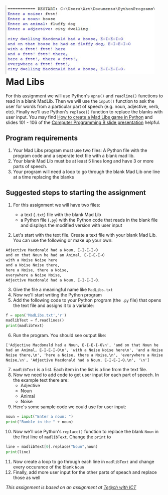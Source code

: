 ![](MadLibs.JPG)    
Mad Libs
========
For this assignment we will use Python's `opne()` and `readline()` functions to read in a blank MadLib. Then we will use the `input()` function to ask the user for words from a particular part of speech (e.g. noun, adjective, verb, etc). Finally we'll use Python's `replace()` function to replace the blanks with user input. You may find [How to create a Mad Libs game in Python](https://www.teachwithict.com/mad_libs.html) and slides 101 - 106 of the [Computer Programming B slide presentation](https://docs.google.com/presentation/d/1rICcmNbnGYsB-cV_6EatPyzcOS2sId80Jh2kayUzm4Q/edit?usp=sharing) helpful.

Program requirements
------------------------------------------
1. Your Mad Libs program must use two files: A Python file with the program code and a seperate text file with a blank mad lib.
2. Your blank Mad Lib must be at least 5 lines long and have 3 or more parts of speech.
2. Your program will need a loop to go through the blank Mad Lib one line at a time replacing the blanks

Suggested steps to starting the assignment
------------------------------------------
1. For this assignment we will have two files:
    * a text (`.txt`) file with the blank Mad Lib
    * a Python file (`.py`) with the Python code that reads in the blank file and displays the modified version with user input
   
2. Let's start with the text file. Create a text file with your blank Mad Lib. You can use the following or make up your own:
```text
Adjective Macdonald had a Noun, E-I-E-I-O
and on that Noun he had an Animal, E-I-E-I-O
with a Noise Noise here
and a Noise Noise there,
here a Noise, there a Noise,
everywhere a Noise Noise,
Adjective Macdonald had a Noun, E-I-E-I-O.
```
3. Give the file a meaningful name like `MadLibs.txt`
4. Now we'll start writing the Python program
5. Add the following code to your Python program (the `.py` file) that opens the text file and assigns it to a variable:
```Python
f = open('MadLibs.txt','r')
madlibText = f.readlines()
print(madlibText)
```
6. Run the program. You should see output like:
```
['Adjective Macdonald had a Noun, E-I-E-I-O\n', 'and on that Noun he had an Animal, E-I-E-I-O\n', 'with a Noise Noise here\n', 'and a Noise Noise there,\n', 'here a Noise, there a Noise,\n', 'everywhere a Noise Noise,\n', 'Adjective Macdonald had a Noun, E-I-E-I-O.\n', '\n']
```
7. `madlibText` is a list. Each item in the list is a line from the text file.
8. Now we need to add code to get user input for each part of speech. In the example text there are:
   * Adjective
   * Noun
   * Animal
   * Noise
9. Here's some sample code we could use for user input:
```Python
noun = input("Enter a noun: ")
print("Rumble in the " + noun)
```
10. Now we'll use Python's `replace()` function to replace the blank `Noun` in the first line of `madlibText`. Change the `print` to
```Python
line = madlibText[0].replace("Noun",noun)
print(line)
```
11. Now create a loop to go through each line in `madlibText` and change every occurance of the blank `Noun`
12. Finally, add more user input for the other parts of speach and replace those as well

*This assignment is based on an assignment at [Te@ch with ICT](https://www.teachwithict.com/mad_libs.html)*
